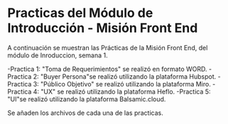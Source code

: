 # Practicas del Módulo de Introducción - Misión Front End
A continuación se muestran las Prácticas de la Misión Front End, del módulo de Inroduccion, semana 1.

-Practica 1: "Toma de Requerimientos" se realizó en formato WORD.
-Practica 2: "Buyer Persona"se realizó utilizando la plataforma Hubspot.
-Practica 3: "Público Objetivo" se realizó utilizando la plataforma Miro.
-Practica 4: "UX" se realizó utilizando la plataforma Heflo.
-Practica 5: "UI"se realizó utilizando la plataforma Balsamic.cloud.

Se añaden los archivos de cada una de las practicas.
